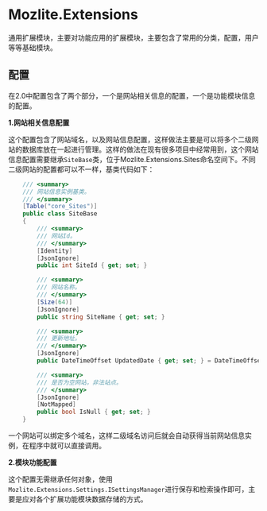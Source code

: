# Mozlite.Extensions

通用扩展模块，主要对功能应用的扩展模块，主要包含了常用的分类，配置，用户等等基础模块。

## 配置

在2.0中配置包含了两个部分，一个是网站相关信息的配置，一个是功能模块信息的配置。

__1.网站相关信息配置__

这个配置包含了网站域名，以及网站信息配置，这样做法主要是可以将多个二级网站的数据库放在一起进行管理。这样的做法在现有很多项目中经常用到，这个网站信息配置需要继承`SiteBase`类，位于Mozlite.Extensions.Sites命名空间下。不同二级网站的配置都可以不一样，基类代码如下：

```csharp
    /// <summary>
    /// 网站信息实例基类。
    /// </summary>
    [Table("core_Sites")]
    public class SiteBase
    {
        /// <summary>
        /// 网站Id。
        /// </summary>
        [Identity]
        [JsonIgnore]
        public int SiteId { get; set; }

        /// <summary>
        /// 网站名称。
        /// </summary>
        [Size(64)]
        [JsonIgnore]
        public string SiteName { get; set; }

        /// <summary>
        /// 更新地址。
        /// </summary>
        [JsonIgnore]
        public DateTimeOffset UpdatedDate { get; set; } = DateTimeOffset.Now;

        /// <summary>
        /// 是否为空网站，非法站点。
        /// </summary>
        [JsonIgnore]
        [NotMapped]
        public bool IsNull { get; set; }
    }
```

一个网站可以绑定多个域名，这样二级域名访问后就会自动获得当前网站信息实例，在程序中就可以直接调用。

__2.模块功能配置__

这个配置无需继承任何对象，使用`Mozlite.Extensions.Settings.ISettingsManager`进行保存和检索操作即可，主要是应对各个扩展功能模块数据存储的方式。
